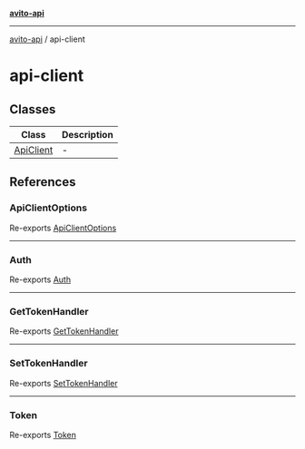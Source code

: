 [**avito-api**](../README.md)

***

[avito-api](../README.md) / api-client

# api-client

## Classes

| Class | Description |
| ------ | ------ |
| [ApiClient](classes/ApiClient.md) | - |

## References

### ApiClientOptions

Re-exports [ApiClientOptions](../index/type-aliases/ApiClientOptions.md)

***

### Auth

Re-exports [Auth](../index/type-aliases/Auth.md)

***

### GetTokenHandler

Re-exports [GetTokenHandler](../index/type-aliases/GetTokenHandler.md)

***

### SetTokenHandler

Re-exports [SetTokenHandler](../index/type-aliases/SetTokenHandler.md)

***

### Token

Re-exports [Token](../index/type-aliases/Token.md)
